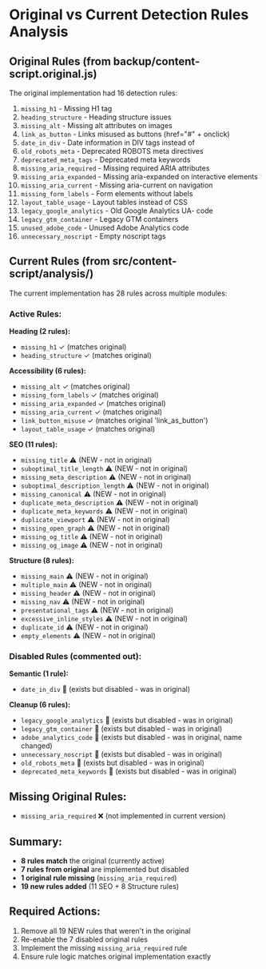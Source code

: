 # Original vs Current Detection Rules Analysis

## Original Rules (from backup/content-script.original.js)
The original implementation had 16 detection rules:

1. `missing_h1` - Missing H1 tag
2. `heading_structure` - Heading structure issues
3. `missing_alt` - Missing alt attributes on images
4. `link_as_button` - Links misused as buttons (href="#" + onclick)
5. `date_in_div` - Date information in DIV tags instead of <time>
6. `old_robots_meta` - Deprecated ROBOTS meta directives
7. `deprecated_meta_tags` - Deprecated meta keywords
8. `missing_aria_required` - Missing required ARIA attributes
9. `missing_aria_expanded` - Missing aria-expanded on interactive elements
10. `missing_aria_current` - Missing aria-current on navigation
11. `missing_form_labels` - Form elements without labels
12. `layout_table_usage` - Layout tables instead of CSS
13. `legacy_google_analytics` - Old Google Analytics UA- code
14. `legacy_gtm_container` - Legacy GTM containers
15. `unused_adobe_code` - Unused Adobe Analytics code
16. `unnecessary_noscript` - Empty noscript tags

## Current Rules (from src/content-script/analysis/)
The current implementation has 28 rules across multiple modules:

### Active Rules:
**Heading (2 rules):**
- `missing_h1` ✓ (matches original)
- `heading_structure` ✓ (matches original)

**Accessibility (6 rules):**
- `missing_alt` ✓ (matches original) 
- `missing_form_labels` ✓ (matches original)
- `missing_aria_expanded` ✓ (matches original)
- `missing_aria_current` ✓ (matches original)
- `link_button_misuse` ✓ (matches original 'link_as_button')
- `layout_table_usage` ✓ (matches original)

**SEO (11 rules):**
- `missing_title` ⚠️ (NEW - not in original)
- `suboptimal_title_length` ⚠️ (NEW - not in original)
- `missing_meta_description` ⚠️ (NEW - not in original)
- `suboptimal_description_length` ⚠️ (NEW - not in original)
- `missing_canonical` ⚠️ (NEW - not in original)
- `duplicate_meta_description` ⚠️ (NEW - not in original)
- `duplicate_meta_keywords` ⚠️ (NEW - not in original)
- `duplicate_viewport` ⚠️ (NEW - not in original)
- `missing_open_graph` ⚠️ (NEW - not in original)
- `missing_og_title` ⚠️ (NEW - not in original)
- `missing_og_image` ⚠️ (NEW - not in original)

**Structure (8 rules):**
- `missing_main` ⚠️ (NEW - not in original)
- `multiple_main` ⚠️ (NEW - not in original)
- `missing_header` ⚠️ (NEW - not in original)
- `missing_nav` ⚠️ (NEW - not in original)
- `presentational_tags` ⚠️ (NEW - not in original)
- `excessive_inline_styles` ⚠️ (NEW - not in original)
- `duplicate_id` ⚠️ (NEW - not in original)
- `empty_elements` ⚠️ (NEW - not in original)

### Disabled Rules (commented out):
**Semantic (1 rule):**
- `date_in_div` 🔄 (exists but disabled - was in original)

**Cleanup (6 rules):**
- `legacy_google_analytics` 🔄 (exists but disabled - was in original)
- `legacy_gtm_container` 🔄 (exists but disabled - was in original)
- `adobe_analytics_code` 🔄 (exists but disabled - was in original, name changed)
- `unnecessary_noscript` 🔄 (exists but disabled - was in original)
- `old_robots_meta` 🔄 (exists but disabled - was in original)
- `deprecated_meta_keywords` 🔄 (exists but disabled - was in original)

## Missing Original Rules:
- `missing_aria_required` ❌ (not implemented in current version)

## Summary:
- **8 rules match** the original (currently active)
- **7 rules from original** are implemented but disabled
- **1 original rule missing** (`missing_aria_required`)
- **19 new rules added** (11 SEO + 8 Structure rules)

## Required Actions:
1. Remove all 19 NEW rules that weren't in the original
2. Re-enable the 7 disabled original rules
3. Implement the missing `missing_aria_required` rule
4. Ensure rule logic matches original implementation exactly
